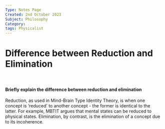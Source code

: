 ```yaml
---
Type: Notes Page
Created: 2nd October 2023
Subject: Philosophy
Category:
tags: Physicalist
---
```

# Difference between Reduction and Elimination

</br>

#### Briefly explain the difference between reduction and elimination

Reduction, as used in Mind-Brain Type Identity Theory, is when one concept is ‘reduced’ to another concept - the former is identical to the latter. For example, MBTIT argues that mental states can be reduced to physical states. Elimination, by contrast, is the elimination of a concept due to its incoherence. 